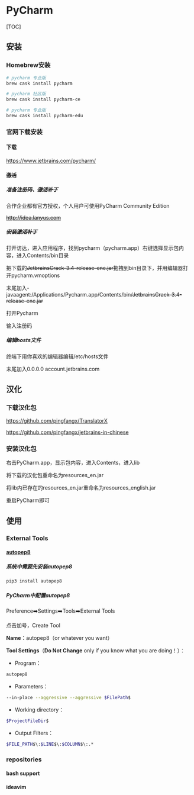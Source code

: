 # PyCharm

[TOC]



## 安装

### Homebrew安装

```bash
# pycharm 专业版
brew cask install pycharm

# pycharm 社区版
brew cask install pycharm-ce

# pycharm 专业版
brew cask install pycharm-edu
```



### 官网下载安装

#### 下载

https://www.jetbrains.com/pycharm/

#### ~~激活~~

##### 准备注册码、~~激活补丁~~

合作企业都有官方授权，个人用户可使用PyCharm Community Edition

~~http://idea.lanyus.com~~

##### ~~安装激活补丁~~

打开访达，进入应用程序，找到pycharm（pycharm.app）右键选择显示包内容，进入Contents/bin目录

把下载的~~JetbrainsCrack-3.4-release-enc.jar~~拖拽到bin目录下，并用编辑器打开pycharm.vmoptions

末尾加入-javaagent:/Applications/Pycharm.app/Contents/bin/~~JetbrainsCrack-3.4-release-enc.jar~~

打开Pycharm

输入注册码

##### 编辑hosts文件

终端下用你喜欢的编辑器编辑/etc/hosts文件

末尾加入0.0.0.0 account.jetbrains.com

## 汉化

### 下载汉化包

https://github.com/pingfangx/TranslatorX

https://github.com/pingfangx/jetbrains-in-chinese

### 安装汉化包

右击PyCharm.app，显示包内容，进入Contents，进入lib

将下载的汉化包重命名为resources_en.jar

将lib内已存在的resources_en.jar重命名为resources_english.jar

重启PyCharm即可

## 使用

### External Tools

#### [autopep8](https://github.com/suliveevil/ultimate-macOS/tree/master/Software%26Setting/CLI/autopep8.md)

##### 系统中需要先安装autopep8

```bash
pip3 install autopep8
```

##### PyCharm中配置autopep8

Preference➡️Settings➡️Tools➡️External Tools

点击加号，Create Tool

**Name**：autopep8（or whatever you want）

**Tool Settings**（**Do Not Change** only if you know what you are doing！）：

- Program：
```bash
autopep8
```
- Parameters：
```bash
--in-place --aggressive --aggressive $FilePath$
```
- Working directory：
```bash
$ProjectFileDir$
```
- Output Filters：
```bash
$FILE_PATH$\:$LINE$\:$COLUMN$\:.*
```

### repositories

#### bash support

#### ideavim





 